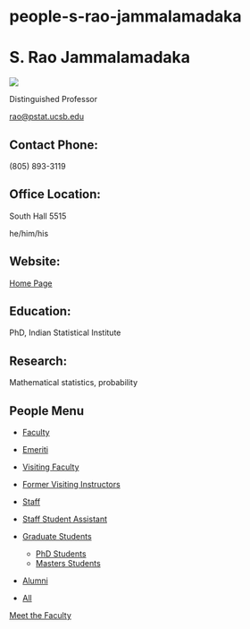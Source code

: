 # people-s-rao-jammalamadaka

# S. Rao Jammalamadaka

![](https://www.pstat.ucsb.edu/sites/default/files/styles/people_node/public/people/photo/jammaladaka.jpg?itok=AJanyAB6)

Distinguished Professor

[rao@pstat.ucsb.edu](mailto:rao@pstat.ucsb.edu)

## Contact Phone:

(805) 893-3119

## Office Location:

South Hall 5515

he/him/his

## Website:

[Home Page](http://www.pstat.ucsb.edu/faculty/jammalam)

## Education:

PhD, Indian Statistical Institute

## Research:

Mathematical statistics, probability

## People Menu

- [Faculty](/people/academic "Faculty")
- [Emeriti](/people/emeriti "Emeriti")
- [Visiting Faculty](/people/visiting "Visiting Faculty")
- [Former Visiting Instructors](/people/lecturer "Former Visiting Instructors")
- [Staff](/people/staff)
- [Staff Student Assistant](/people/researcher "Staff Student Assistant")
- [Graduate Students](/people/student "Graduate Students")
  
  - [PhD Students](/people/student/phd "PhD Students")
  - [Masters Students](/people/student/masters "Masters Students")
- [Alumni](/people/alumni)
- [All](/people/all)

[Meet the Faculty](/people/meet-the-faculty)